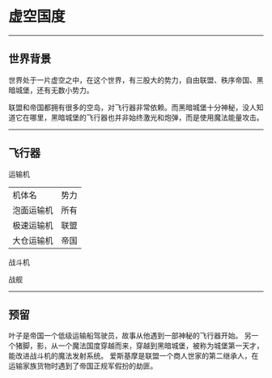 虚空国度
========

-----------------------------------------------

世界背景
--------
世界处于一片虚空之中，在这个世界，有三股大的势力，自由联盟、秩序帝国、黑暗城堡，还有无数小势力。

联盟和帝国都拥有很多的空岛，对飞行器非常依赖。而黑暗城堡十分神秘，没人知道它在哪里，黑暗城堡的飞行器也并非始终激光和炮弹，而是使用魔法能量攻击。

-----------------------------------------------

飞行器
------

运输机
<table>
	<tr>
		<td>机体名</td>
		<td>势力</td>
	</tr>
	<tr>
		<td>泡面运输机</td>
		<td>所有</td>
	</tr>
	<tr>
		<td>极速运输机</td>
		<td>联盟</td>
	</tr>
	<tr>
		<td>大仓运输机</td>
		<td>帝国</td>
	</tr>
</table>

战斗机

战舰

-----------------------------------------------

预留
----
叶子是帝国一个低级运输船驾驶员，故事从他遇到一部神秘的飞行器开始。
另一个猪脚，影，从一个魔法国度穿越而来，穿越到黑暗城堡，被称为城堡第一天才，能改进战斗机的魔法发射系统。
爱斯基摩是联盟一个商人世家的第二继承人，在运输家族货物时遇到了帝国正规军假扮的劫匪。